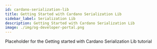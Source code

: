 ```yaml
---
id: cardano-serialization-lib
title: Getting Started with Cardano Serialization Lib
sidebar_label: Serialization Lib
description: Getting Started with Cardano Serialization Lib
image: ./img/og-developer-portal.png
--- 
```

 
Placeholder for the Getting started with Cardano Serialization Lib tutorial
